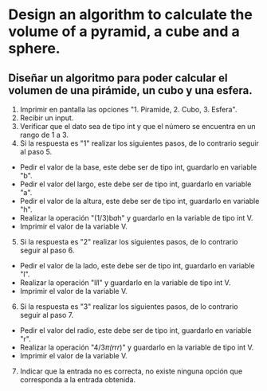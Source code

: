 # **Design an algorithm to calculate the volume of a pyramid, a cube and a sphere.**

## Diseñar un algoritmo para poder calcular el volumen de una pirámide, un cubo y una esfera.

1. Imprimir en pantalla las opciones "1. Piramide, 2. Cubo, 3. Esfera".
2. Recibir un input.
3. Verificar que el dato sea de tipo int y que el número se encuentra en un rango de 1 a 3.
4. Si la respuesta es "1" realizar los siguientes pasos, de lo contrario seguir al paso 5.
  * Pedir el valor de la base, este debe ser de tipo int, guardarlo en variable "b".
  * Pedir el valor del largo, este debe ser de tipo int, guardarlo en variable "a".
  * Pedir el valor de la altura, este debe ser de tipo int, guardarlo en variable "h".
  * Realizar la operación "(1/3)b*a*h" y guardarlo en la variable de tipo int V.
  * Imprimir el valor de la variable V.
5. Si la respuesta es "2" realizar los siguientes pasos, de lo contrario seguir al paso 6.
  * Pedir el valor de la lado, este debe ser de tipo int, guardarlo en variable "l".
  * Realizar la operación "l*l*l" y guardarlo en la variable de tipo int V.
  * Imprimir el valor de la variable V.
6.  Si la respuesta es "3" realizar los siguientes pasos, de lo contrario seguir al paso 7.
  * Pedir el valor del radio, este debe ser de tipo int, guardarlo en variable "r".
  * Realizar la operación "4/3*π(r*r*r*)" y guardarlo en la variable de tipo int V.
  * Imprimir el valor de la variable V.
7. Indicar que la entrada no es correcta, no existe ninguna opción que corresponda a la entrada obtenida.
